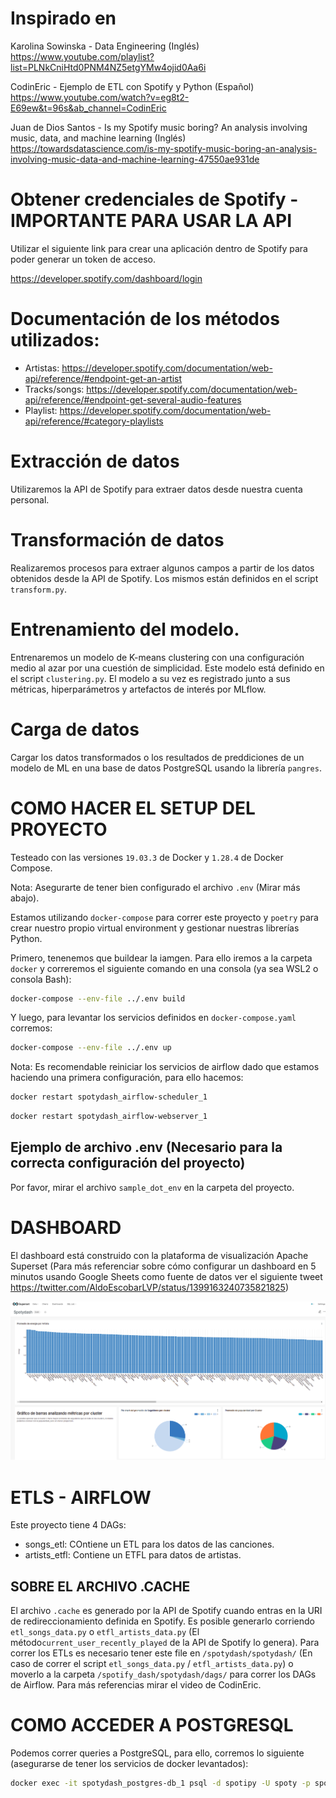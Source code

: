 # Inspirado en
Karolina Sowinska - Data Engineering (Inglés)
https://www.youtube.com/playlist?list=PLNkCniHtd0PNM4NZ5etgYMw4ojid0Aa6i

CodinEric - Ejemplo de ETL con Spotify y Python (Español)
https://www.youtube.com/watch?v=eg8t2-E69ew&t=96s&ab_channel=CodinEric

Juan de Dios Santos - Is my Spotify music boring? An analysis involving music, data, and machine learning (Inglés)
https://towardsdatascience.com/is-my-spotify-music-boring-an-analysis-involving-music-data-and-machine-learning-47550ae931de


# Obtener credenciales de Spotify - IMPORTANTE PARA USAR LA API
Utilizar el siguiente link para crear una aplicación dentro de Spotify para poder generar un token de acceso.

https://developer.spotify.com/dashboard/login

# Documentación de los métodos utilizados:
- Artistas: https://developer.spotify.com/documentation/web-api/reference/#endpoint-get-an-artist
- Tracks/songs: https://developer.spotify.com/documentation/web-api/reference/#endpoint-get-several-audio-features
- Playlist: https://developer.spotify.com/documentation/web-api/reference/#category-playlists

# Extracción de datos
Utilizaremos la API de Spotify para extraer datos desde nuestra cuenta personal.

# Transformación de datos
Realizaremos procesos para extraer algunos campos a partir de los datos obtenidos desde la API de Spotify. Los mismos están definidos en el script `transform.py`.

# Entrenamiento del modelo.
Entrenaremos un modelo de K-means clustering con una configuración medio al azar por una cuestión de simplicidad. Este modelo está definido en el script `clustering.py`. El modelo a su vez es registrado junto a sus métricas, hiperparámetros y artefactos de interés por MLflow.

# Carga de datos
Cargar los datos transformados o los resultados de preddiciones de un modelo de ML en una base de datos PostgreSQL usando la librería `pangres`.


# COMO HACER EL SETUP DEL PROYECTO
Testeado con las versiones `19.03.3` de Docker y `1.28.4` de Docker Compose.

Nota: Asegurarte de tener bien configurado el archivo `.env` (Mirar más abajo).

Estamos utilizando `docker-compose` para correr este proyecto y `poetry` para crear nuestro propio virtual environment y gestionar nuestras librerías Python.

Primero, tenenemos que buildear la iamgen. Para ello iremos a la carpeta `docker` y correremos el siguiente comando en una consola (ya sea WSL2 o consola Bash):

```bash
docker-compose --env-file ../.env build
```

Y luego, para levantar los servicios definidos en `docker-compose.yaml` corremos:
```bash
docker-compose --env-file ../.env up
```

Nota: Es recomendable reiniciar los servicios de airflow dado que estamos haciendo una primera configuración, para ello hacemos:

```bash
docker restart spotydash_airflow-scheduler_1
```

```bash
docker restart spotydash_airflow-webserver_1
```

## Ejemplo de archivo .env (Necesario para la correcta configuración del proyecto)
Por favor, mirar el archivo `sample_dot_env` en la carpeta del proyecto.


# DASHBOARD
El dashboard está construido con la plataforma de visualización Apache Superset (Para más referenciar sobre cómo configurar un dashboard en 5 minutos usando Google Sheets como fuente de datos ver el siguiente tweet https://twitter.com/AldoEscobarLVP/status/1399163240735821825)

![Superset Screen](./docs/screen_superset.png "Superset Screen")


# ETLS - AIRFLOW
Este proyecto tiene 4 DAGs:

* songs_etl: COntiene un ETL para los datos de las canciones.
* artists_etfl: Contiene un ETFL para datos de artistas.

## SOBRE EL ARCHIVO .CACHE
El archivo `.cache` es generado por la API de Spotify cuando entras en la URI de redireccionamiento definida en Spotify. Es posible generarlo corriendo `etl_songs_data.py` o `etfl_artists_data.py` (El método`current_user_recently_played` de la API de Spotify lo genera).
Para correr los ETLs es necesario tener este file en  `/spotydash/spotydash/` (En caso de correr el script `etl_songs_data.py` / `etfl_artists_data.py`) o moverlo a la carpeta `/spotify_dash/spotydash/dags/` para correr los DAGs de Airflow. Para más referencias mirar el video de CodinEric.

# COMO ACCEDER A POSTGRESQL
Podemos correr queries a PostgreSQL, para ello, corremos lo siguiente (asegurarse de tener los servicios de docker levantados):

```bash
docker exec -it spotydash_postgres-db_1 psql -d spotipy -U spoty -p spoty -p 5432
```
